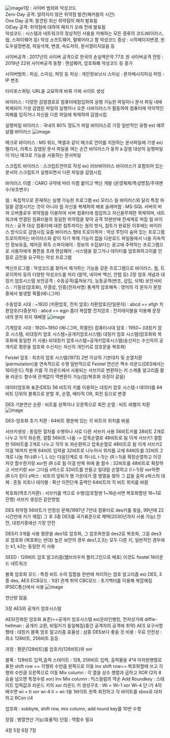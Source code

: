 ![image](https://github.com/gryrryfh/Security/assets/50912987/0d18262f-a79e-4eb7-9eb7-48d8fa8fe9bf)1장 : 사이버 범죄와 악성코드  
Zero-Day 공격: 알려지지 않은 취약점 발견(해커들의 시간)  
One Day 공격: 발견된 최신 취약점의 패치 발표됨  
OlDay 공격: 취약점에 대하여 패치가 오래 전에 발표됨  
악성코드 : 시스템과 네트워크의 정상적인 사용을 저해하는 모든 종류의 코드(바이러스, 웜, 스파이웨어 등) 악성 소프트웨어, 멀웨어라고 함
악성코드 증상 : 시작페이지변경, 윈도우설정변경, 파일삭제, 변경, 속도저하, 문서열리지않음 등
  
사이버공격 : 2017년의 사이버 공격으로 한국의 손실액은약 77조 원
사이버공격 전망 : 2019년 22위
사이버공격 동향 : 랜섬웨어, 암호화폐 악성코드 등 증가

사이버범죄 : 피싱, 스미싱, 파밍 등
피싱 : 개인정보낚시
스미싱 : 문자메시지피싱
파밍 : IP 변조

타이포스쿼팅: URL을 교묘하게 바꿔 가짜 사이트 생성

바이러스 : 다양한 감염경로로 컴퓨터에침입하여 실행 가능한 파일이나 문서 파일 내에 복제되어 기생
감염된 파일의 실행이나 오픈 시바이러스가 활동하여 컴퓨터에 악의적인피해를 입히거나 자신을 다른 파일에 복제하여 감염시킴
   
실행파일 바이러스 : 국내의 80% 정도가 파일 바이러스로 가장 일반적인 유형  ex) 예루살렘 바이러스
![image](https://github.com/gryrryfh/Security/assets/50912987/49ab282d-b720-48ca-bb7e-cded385d6de0)

매크로 바이러스 : MS 워드, 엑셀과 같이 매크로 언어를 지원하는 문서파일에 기생 ex)멜리사, 라룩스
감염된 문서 파일을 여는 순간 바이러스가 동작 à 감염 대상이 실행파일이 아닌 매크로 기능을 사용하는 문서파일

스크립트 바이러스 : 스크립트언어로 작성 ex) 러브바이러스
바이러스가 포함되어 있는 문서의 스크립트가 실행되면서 다른 파일을 감염시킴

바이러스 이름 : CARO 규약에 따라 이름 붙이고 백신 개발 (운영체제/특성명칭/주여변수/보조변수)

웜 : 독립적으로 존재하는 실행 가능한 프로그램 ex) 모리스 웜
바이러스와 달리 특정 파일을 감염시키는 것이 아니라 웜 자신을 복제하여 배포
슬래머웜 : MS-SQL 서버의 버퍼 오버플로우 취약점을 이용하여 서버 컴퓨터에 침입하고 자신을무제한 복제하며, 네트워크에 연결된 컴퓨터들의 동일한 취약점을 찾아 공격 10분만에 전세계로 퍼짐
웜 바이러스 : 공격 대상 컴퓨터에 대한 침투까지는 웜의 방식, 침투가 완료된 이후에는 바이러스 방식으로 감염시킴 요즘 바이러스 형태
트로이목마 : 악성 루틴이 숨어 있는 프로그램  트로이목마는 바이러스와 같이 자기 복제 기능이 없음 다운로드 파일들에서 나옴 지속적인 정보유출, 제어권 획득
스파이에어 : 정보의 수집보다는 광고에 주력하는 프로그램으로 사용자에게 불편을 초래
랜섬웨어 : 시스템을 잠그거나 데이터를 암호화하고이를 인질로 금전을 요구하는 악성 프로그램

백신프로그램 : 악성코드를 찾아서 제거하는 기능을 갖춘 프로그램으로 바이러스, 웜, 트로이목마 등의 다양한 악성코드를 처리 (알약, 네이버 백신, 안랩 등)
2장 암호 개념과 대칭키 암호시스템
보안공격 : 수동공격(훔쳐보기), 능동공격(변조, 삽입, 삭제)
보안서비스 : 기밀성(암호화), 무결성, 인증(전자서명)
통계적 암호해독 : 영어의 각 문자가 문장 중에서 발생할 확률(에니그마)
  
수동암호 시대 : ~1920 (치환암호, 전치 암호)
치환암호(단일문자) : abcd == efgh
치환암호(다중문자) : abcd == egjn 좀더 복잡함
전치암호 : 전치테이블을 이용해 문장 내의 문자 위치 재배열
![image](https://github.com/gryrryfh/Security/assets/50912987/78eaed91-4c96-43cb-b76e-28419fd548b0)

기계암호 시대 : 1920~1950 (에니그마, 하겔린)
컴퓨터시대 암호 : 1950~ (대칭키 암호 시스템, 비대칭키 암호 시스템=공개키암호시스템)
대칭키 암호 시스템(암호화와 복호화에 동일한 키 사용)
비대칭키 암호시스템=공개키암호시스템(송신자는 수신자의 공개키로 평문을 암호화 수신자는 자신의 개인키로 암호문을 복호화)

Feistel 암호 : 최초의 암호 시스템(1973)
2번 이상의 기본대치 및 순열치환(permutation)을 연속적으로 수행
일반적으로 Feistel 연산은 짝수 라운드(DES에서는 16라운드) 적용
키를 각 라운드에서 사용되는 서브키로 변환하는 키 스케줄 알고리즘 활용
라운드 함수에 관계없이 역변환이 가능(암/복호화 과정이 같음)

데이터암호화 표준(DES)
56 비트의 키를 이용하는 대칭키 암호 시스템-l 데이터를 64비트 단위의 블록으로 분할 후, 순열, 배타적 OR, 회전 등으로 변경
  
DES 기본연산
순환 : 비트를 왼쪽이나 오른쪽으로 회전
순열 : 비트 레벨의 치환
![image](https://github.com/gryrryfh/Security/assets/50912987/bf17d651-2cd5-4e0a-a276-98719747e355)

DES-암호화
초기 치환 : 64비트 평문에 있는 각 비트의 위치를 바꿈  
  
서브키생성 : 동일한 절차를 수행하나 서로 다른 서브키 사용
56비트키를 28비트 2개로 나누고 각각 좌순환, 결합 56비트 나옴 -> 압축순열로 48비트로 됨 이게 서브키1
결합한 56비트를 2개로 나누고 각각 또 좌순환하고 압축순열로 48비트로 됨 이게 서브키2 이걸 16까지 반복
64비트 입력을 32비트로 나누어서 위치를 교체
64비트를 32비트 2개로 나눔 하나(R i-1, L i)는 다음단계로 또 하나(L i-1)는 (R i-1)을 확장순열하고 이것저것 함수한거랑 xor한 (R i)로 됨 이걸 반복
위에 쓸 함수 : 32비트를 48비트로 확장하고 서브키랑 xor 그다음 s박스로 32비트를 만들고 일대일 순열하고 (l i-1)랑 xor하면 (R i)가 된다
s박스 : 비트의 앞뒤가 행 가운데가 열 행열을 찾아 그 값을 출력
s박스의 대체 : 혼동
치호나 테이블 : 확산
이전단계 출력인 64비트의 각 비트 위치를 바꿈

복호화(역초기치환) : 서브키를 역으로 수행(암호할땐 1~16순서면 복호화할댄 16~1로 진행) 서브키 생성은 같은방법

DES 취약점 
56비트가 안정성 문제(1997년 7만대 컴퓨터로 des키를 찾음, 99년에 22시간만에 키가 깨짐)
그 후 3중 DES를 국가표준으로 채택(2030년까지 사용 가능) 안전, 대칭키중에선 가장 안전

DES키 3개를 사용  평문을 des1로 암호화, 그 암호화한걸 des2로 복호화, 그걸 des3로 암호화 (복호화는 반대)
높은 보안의 경우 des1,2,3는 모두 다른 키, 일반적인 경우에는 k1, k3는 동일한 키 사용

SEED : 128비트 암호 알고리즘(웹브라우저 플러그인으로 배포) 이것도 fiestel 16라운드 네트워크

블록 암호화 모드 : 특정 비트 수의 집합을 한번에 처리하는 암호 알고리즘 ex) DES, 3중 des, AES
ECB모드 : 1대1 관계 취약
CBC모드 : 초기백터를 이용해 복잡해짐 IPSEC통신에서 사용
![image](https://github.com/gryrryfh/Security/assets/50912987/6d432742-427c-4722-b889-95d1ed1af27a)

연산량 많음

3장 AES와 공개키 암호시스템
  
AES(진화된 암호화 표준)==공개키 암호시스템 ex)온라인뱅킹, 전자상거래
diffie-hellman : 공개키 교환, 비밀키가 동일해짐(중간 공격자의 공격에 취약) 
AES 요구사항
형태 : 대칭키 블록 암호 알고리즘
효율성 : 삼중 DES보다 좋을 것
비용 : 무료
안전성 : 최소 128비트, 256비트 등등

과정 : 평문(128비트)를 암호키(128비트)와 xor

블록 : 128비트 입력,출력
스테이트 : 128, 256비트 입력, 출력물을 4*4 이차원행렬로 표현
shift row == 각행위 수만큼 왼쪽으로 이동
Inv shift row== 복호화할때 쓰고 각 행위 수만큼 오른쪽으로 이동
Mix column : 각 열을 상수 행렬과 곱하고 XOR (2의 8승을 넘으면 특정수랑 xor)
Inv Mix column : 믹스컬럼의 역순
Add Roundkey : 스테이트 입력값과 라운드 키의 xor
라운드 키 생성구조 : Wi = Wi-1 xor Wi-4 단 i가 4의 배수면 wi = ti xor wi-4
ti = wi-1을 1바이트 왼쪽 회전하고 각 바이트를 sbox로 대치하고 RCon i/4

암호화 : subbyte, shift row, mix column, add round key를 10번 수행

장점 : 병열연산 가능(효율적)
단점 : 역함수 필요


4장
5장
6장
7장
